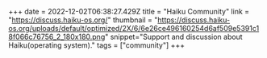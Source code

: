 +++
date = 2022-12-02T06:38:27.429Z
title = "Haiku Community"
link = "https://discuss.haiku-os.org/"
thumbnail = "https://discuss.haiku-os.org/uploads/default/optimized/2X/6/6e26ce496160254d6af509e5391c18f066c76756_2_180x180.png"
snippet="Support and discussion about Haiku(operating system)."
tags = ["community"]
+++
